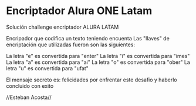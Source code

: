 <h1>Encriptador Alura ONE Latam</h1>

Solución challenge encriptador ALURA LATAM

Encripador que codifica un texto teniendo encuenta 
Las "llaves" de encriptación que utilizadas fueron son las siguientes:

La letra "e" es convertida para "enter"
La letra "i" es convertida para "imes"
La letra "a" es convertida para "ai"
La letra "o" es convertida para "ober"
La letra "u" es convertida para "ufat"


El mensaje secreto es:
felicidades por enfrentar este desafio y haberlo concluido con exito


//Esteban Acosta//